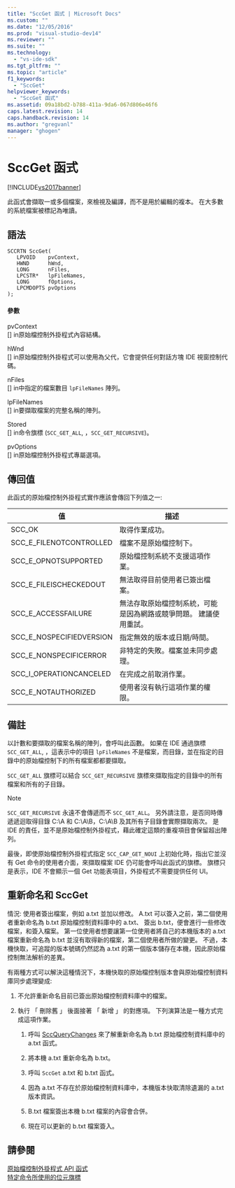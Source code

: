 ```yaml
---
title: "SccGet 函式 | Microsoft Docs"
ms.custom: ""
ms.date: "12/05/2016"
ms.prod: "visual-studio-dev14"
ms.reviewer: ""
ms.suite: ""
ms.technology: 
  - "vs-ide-sdk"
ms.tgt_pltfrm: ""
ms.topic: "article"
f1_keywords: 
  - "SccGet"
helpviewer_keywords: 
  - "SccGet 函式"
ms.assetid: 09a18bd2-b788-411a-9da6-067d806e46f6
caps.latest.revision: 14
caps.handback.revision: 14
ms.author: "gregvanl"
manager: "ghogen"
---
```

# SccGet 函式
[!INCLUDE[vs2017banner](../code-quality/includes/vs2017banner.md)]

此函式會擷取一或多個檔案，來檢視及編譯，而不是用於編輯的複本。 在大多數的系統檔案被標記為唯讀。  
  
## 語法  
  
```cpp#  
SCCRTN SccGet(  
   LPVOID    pvContext,  
   HWND      hWnd,  
   LONG      nFiles,  
   LPCSTR*   lpFileNames,  
   LONG      fOptions,  
   LPCMDOPTS pvOptions  
);  
```  
  
#### 參數  
 pvContext  
 \[\] in原始檔控制外掛程式內容結構。  
  
 hWnd  
 \[\] in原始檔控制外掛程式可以使用為父代，它會提供任何對話方塊 IDE 視窗控制代碼。  
  
 nFiles  
 \[\] in中指定的檔案數目 `lpFileNames` 陣列。  
  
 lpFileNames  
 \[\] in要擷取檔案的完整名稱的陣列。  
  
 Stored  
 \[\] in命令旗標 \(`SCC_GET_ALL`, ，`SCC_GET_RECURSIVE`\)。  
  
 pvOptions  
 \[\] in原始檔控制外掛程式專屬選項。  
  
## 傳回值  
 此函式的原始檔控制外掛程式實作應該會傳回下列值之一:  
  
|值|描述|  
|-------|--------|  
|SCC\_OK|取得作業成功。|  
|SCC\_E\_FILENOTCONTROLLED|檔案不是原始檔控制下。|  
|SCC\_E\_OPNOTSUPPORTED|原始檔控制系統不支援這項作業。|  
|SCC\_E\_FILEISCHECKEDOUT|無法取得目前使用者已簽出檔案。|  
|SCC\_E\_ACCESSFAILURE|無法存取原始檔控制系統，可能是因為網路或競爭問題。 建議使用重試。|  
|SCC\_E\_NOSPECIFIEDVERSION|指定無效的版本或日期\/時間。|  
|SCC\_E\_NONSPECIFICERROR|非特定的失敗。檔案並未同步處理。|  
|SCC\_I\_OPERATIONCANCELED|在完成之前取消作業。|  
|SCC\_E\_NOTAUTHORIZED|使用者沒有執行這項作業的權限。|  
  
## 備註  
 以計數和要擷取的檔案名稱的陣列，會呼叫此函數。 如果在 IDE 通過旗標 `SCC_GET_ALL`, ，這表示中的項目 `lpFileNames` 不是檔案，而目錄，並在指定的目錄中的原始檔控制下的所有檔案都都要擷取。  
  
 `SCC_GET_ALL` 旗標可以結合 `SCC_GET_RECURSIVE` 旗標來擷取指定的目錄中的所有檔案和所有的子目錄。  
  
> [!NOTE]
>  `SCC_GET_RECURSIVE` 永遠不會傳遞而不 `SCC_GET_ALL`。 另外請注意，是否同時傳遞遞迴取得目錄 C:\\A 和 C:\\A\\B，C:\\A\\B 及其所有子目錄會實際擷取兩次。 是 IDE 的責任，並不是原始檔控制外掛程式，藉此確定這類的重複項目會保留超出陣列。  
  
 最後，即使原始檔控制外掛程式指定 `SCC_CAP_GET_NOUI` 上初始化時，指出它並沒有 Get 命令的使用者介面，來擷取檔案 IDE 仍可能會呼叫此函式的旗標。 旗標只是表示，IDE 不會顯示一個 Get 功能表項目，外掛程式不需要提供任何 UI。  
  
## 重新命名和 SccGet  
 情況: 使用者簽出檔案，例如 a.txt 並加以修改。 A.txt 可以簽入之前，第二個使用者重新命名為 b.txt 原始檔控制資料庫中的 a.txt、 簽出 b.txt，便會進行一些修改檔案，和簽入檔案。 第一位使用者想要讓第一位使用者將自己的本機版本的 a.txt 檔案重新命名為 b.txt 並沒有取得新的檔案，第二個使用者所做的變更。 不過，本機快取，可追蹤的版本號碼仍然認為 a.txt 的第一個版本儲存在本機，因此原始檔控制無法解析的差異。  
  
 有兩種方式可以解決這種情況下，本機快取的原始檔控制版本會與原始檔控制資料庫同步處理變成:  
  
1.  不允許重新命名目前已簽出原始檔控制資料庫中的檔案。  
  
2.  執行 「 刪除舊 」 後面接著 「 新增 」 的對應項。 下列演算法是一種方式完成這項作業。  
  
    1.  呼叫 [SccQueryChanges](../extensibility/sccquerychanges-function.md) 來了解重新命名為 b.txt 原始檔控制資料庫中的 a.txt 函式。  
  
    2.  將本機 a.txt 重新命名為 b.txt。  
  
    3.  呼叫 `SccGet` a.txt 和 b.txt 函式。  
  
    4.  因為 a.txt 不存在於原始檔控制資料庫中，本機版本快取清除遺漏的 a.txt 版本資訊。  
  
    5.  B.txt 檔案簽出本機 b.txt 檔案的內容會合併。  
  
    6.  現在可以更新的 b.txt 檔案簽入。  
  
## 請參閱  
 [原始檔控制外掛程式 API 函式](../extensibility/source-control-plug-in-api-functions.md)   
 [特定命令所使用的位元旗標](../extensibility/bitflags-used-by-specific-commands.md)